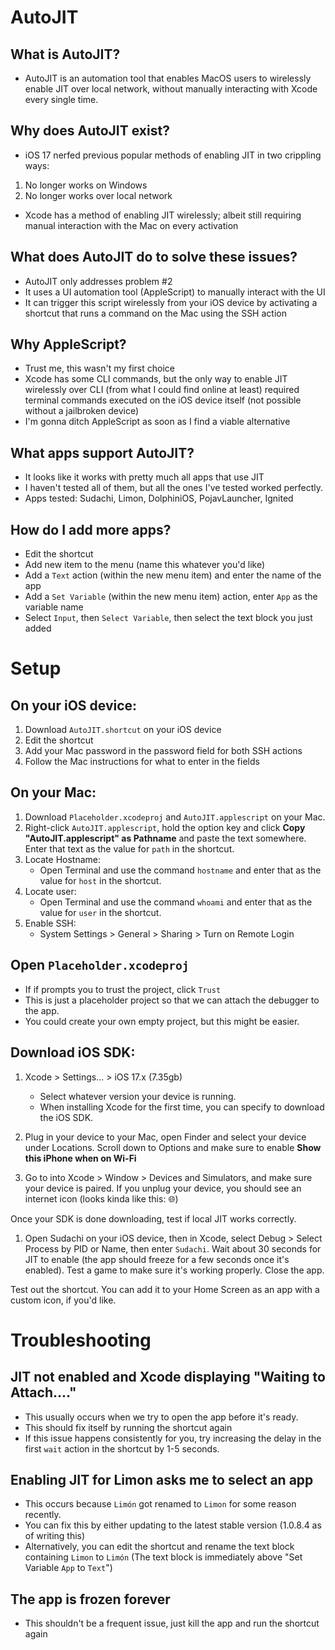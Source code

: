 # AutoJIT

## What is AutoJIT?
- AutoJIT is an automation tool that enables MacOS users to wirelessly enable JIT over local network, without manually interacting with Xcode every single time.
## Why does AutoJIT exist?
- iOS 17 nerfed previous popular methods of enabling JIT in two crippling ways:
 1. No longer works on Windows
 2. No longer works over local network
- Xcode has a method of enabling JIT wirelessly; albeit still requiring manual interaction with the Mac on every activation
## What does AutoJIT do to solve these issues?
- AutoJIT only addresses problem #2
- It uses a UI automation tool (AppleScript) to manually interact with the UI
- It can trigger this script wirelessly from your iOS device by activating a shortcut that runs a command on the Mac using the SSH action
## Why AppleScript?
- Trust me, this wasn't my first choice
- Xcode has some CLI commands, but the only way to enable JIT wirelessly over CLI (from what I could find online at least) required terminal commands executed on the iOS device itself (not possible without a jailbroken device)
- I'm gonna ditch AppleScript as soon as I find a viable alternative
## What apps support AutoJIT?
- It looks like it works with pretty much all apps that use JIT
- I haven't tested all of them, but all the ones I've tested worked perfectly.
- Apps tested: Sudachi, Limon, DolphiniOS, PojavLauncher, Ignited
## How do I add more apps?
- Edit the shortcut
- Add new item to the menu (name this whatever you'd like)
- Add a `Text` action (within the new menu item) and enter the name of the app
- Add a `Set Variable` (within the new menu item) action, enter `App` as the variable name
- Select `Input`, then `Select Variable`, then select the text block you just added

# Setup

## On your iOS device:
1. Download `AutoJIT.shortcut` on your iOS device
2. Edit the shortcut
3. Add your Mac password in the password field for both SSH actions
4. Follow the Mac instructions for what to enter in the fields

## On your Mac:
1. Download `Placeholder.xcodeproj` and `AutoJIT.applescript` on your Mac.
2. Right-click `AutoJIT.applescript`, hold the option key and click **Copy "AutoJIT.applescript" as Pathname** and paste the text somewhere. Enter that text as the value for `path` in the shortcut.
3. Locate Hostname:
    - Open Terminal and use the command `hostname` and enter that as the value for `host` in the shortcut.
4. Locate user:
    - Open Terminal and use the command `whoami` and enter that as the value for `user` in the shortcut.
5. Enable SSH:
    - System Settings > General > Sharing > Turn on Remote Login


## Open `Placeholder.xcodeproj`
- If if prompts you to trust the project, click `Trust`
- This is just a placeholder project so that we can attach the debugger to the app.
- You could create your own empty project, but this might be easier.
## Download iOS SDK:
1. Xcode > Settings... > iOS 17.x (7.35gb)
    - Select whatever version your device is running.
    - When installing Xcode for the first time, you can specify to download the iOS SDK.

2. Plug in your device to your Mac, open Finder and select your device under Locations. Scroll down to Options and make sure to enable **Show this iPhone when on Wi-Fi**

3. Go to into Xcode > Window > Devices and Simulators, and make sure your device is paired. If you unplug your device, you should see an internet icon (looks kinda like this: :globe_with_meridians:)

Once your SDK is done downloading, test if local JIT works correctly.
1. Open Sudachi on your iOS device, then in Xcode, select Debug > Select Process by PID or Name, then enter `Sudachi`. Wait about 30 seconds for JIT to enable (the app should freeze for a few seconds once it's enabled). Test a game to make sure it's working properly. Close the app.

Test out the shortcut. You can add it to your Home Screen as an app with a custom icon, if you'd like.

# Troubleshooting

## JIT not enabled and Xcode displaying "Waiting to Attach...."
- This usually occurs when we try to open the app before it's ready.
- This should fix itself by running the shortcut again
- If this issue happens consistently for you, try increasing the delay in the first `wait` action in the shortcut by 1-5 seconds.

## Enabling JIT for Limon asks me to select an app
- This occurs because `Limón` got renamed to `Limon` for some reason recently.
- You can fix this by either updating to the latest stable version (1.0.8.4 as of writing this)
- Alternatively, you can edit the shortcut and rename the text block containing `Limon` to `Limón` (The text block is immediately above "Set Variable `App` to `Text`")

## The app is frozen forever
- This shouldn't be a frequent issue, just kill the app and run the shortcut again
